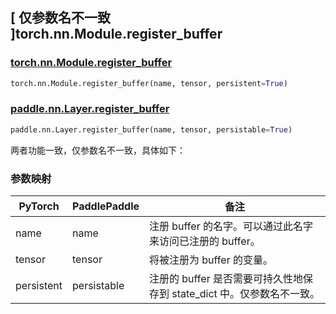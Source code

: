 ## [ 仅参数名不一致 ]torch.nn.Module.register_buffer
### [torch.nn.Module.register_buffer](https://pytorch.org/docs/stable/generated/torch.nn.Module.html#torch.nn.Module.register_buffer)

```python
torch.nn.Module.register_buffer(name, tensor, persistent=True)
```

### [paddle.nn.Layer.register_buffer](https://www.paddlepaddle.org.cn/documentation/docs/zh/develop/api/paddle/nn/Layer_cn.html#register-buffer-name-tensor-persistable-true)

```python
paddle.nn.Layer.register_buffer(name, tensor, persistable=True)
```
两者功能一致，仅参数名不一致，具体如下：

### 参数映射
| PyTorch       | PaddlePaddle | 备注                                                   |
| ------------- | ------------ | ------------------------------------------------------ |
| name       | name    |  注册 buffer 的名字。可以通过此名字来访问已注册的 buffer。                   |
| tensor       | tensor    | 将被注册为 buffer 的变量。                   |
| persistent       | persistable    | 注册的 buffer 是否需要可持久性地保存到 state_dict 中。仅参数名不一致。                   |
